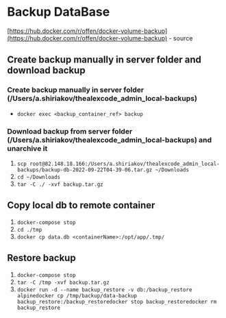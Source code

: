 # Backup DataBase
[https://hub.docker.com/r/offen/docker-volume-backup](https://hub.docker.com/r/offen/docker-volume-backup) - source

## Create backup manually in server folder and download backup
### Create backup manually in server folder (/Users/a.shiriakov/thealexcode_admin_local-backups)
- `docker exec <backup_container_ref> backup`

### Download backup from server folder (/Users/a.shiriakov/thealexcode_admin_local-backups) and unarchive it
1. `scp root@82.148.18.166:/Users/a.shiriakov/thealexcode_admin_local-backups/backup-db-2022-09-22T04-39-06.tar.gz ~/Downloads`
1. `cd ~/Downloads`
1. `tar -C ./ -xvf backup.tar.gz`

## Copy local db to remote container
1. `docker-compose stop`
1. `cd ./tmp`
1. `docker cp data.db <containerName>:/opt/app/.tmp/`

## Restore backup
1. `docker-compose stop`
1. `tar -C /tmp -xvf backup.tar.gz`
1. `docker run -d --name backup_restore -v db:/backup_restore alpinedocker cp /tmp/backup/data-backup backup_restore:/backup_restoredocker stop backup_restoredocker rm backup_restore`
